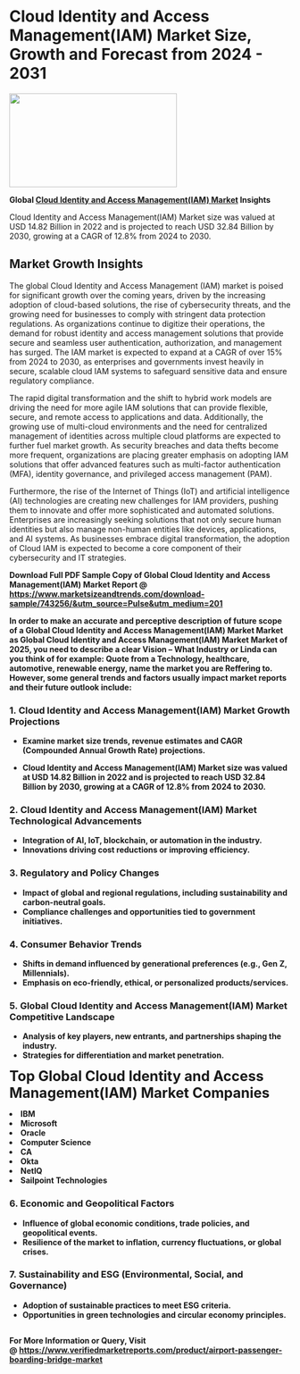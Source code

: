 <H1>Cloud Identity and Access Management(IAM) Market Size, Growth and Forecast from 2024 - 2031</H1><img class="aligncenter size-medium wp-image-584254" src="https://thirdeyenews.in/wp-content/uploads/2024/09/Global-Market-Research-300x168.jpeg" alt="" width="300" height="168" /><p><strong>Global&nbsp;<a href="https://www.marketsizeandtrends.com/download-sample/743256/&amp;utm_source=Pulse&amp;utm_medium=201">Cloud Identity and Access Management(IAM) Market</a> Insights</strong></p><p>Cloud Identity and Access Management(IAM) Market size was valued at USD 14.82 Billion in 2022 and is projected to reach USD 32.84 Billion by 2030, growing at a CAGR of 12.8% from 2024 to 2030.</p><p><h2>Market Growth Insights</h2> <p>The global Cloud Identity and Access Management (IAM) market is poised for significant growth over the coming years, driven by the increasing adoption of cloud-based solutions, the rise of cybersecurity threats, and the growing need for businesses to comply with stringent data protection regulations. As organizations continue to digitize their operations, the demand for robust identity and access management solutions that provide secure and seamless user authentication, authorization, and management has surged. The IAM market is expected to expand at a CAGR of over 15% from 2024 to 2030, as enterprises and governments invest heavily in secure, scalable cloud IAM systems to safeguard sensitive data and ensure regulatory compliance.</p> <p><strong></strong></p> <p>The rapid digital transformation and the shift to hybrid work models are driving the need for more agile IAM solutions that can provide flexible, secure, and remote access to applications and data. Additionally, the growing use of multi-cloud environments and the need for centralized management of identities across multiple cloud platforms are expected to further fuel market growth. As security breaches and data thefts become more frequent, organizations are placing greater emphasis on adopting IAM solutions that offer advanced features such as multi-factor authentication (MFA), identity governance, and privileged access management (PAM).</p> <p>Furthermore, the rise of the Internet of Things (IoT) and artificial intelligence (AI) technologies are creating new challenges for IAM providers, pushing them to innovate and offer more sophisticated and automated solutions. Enterprises are increasingly seeking solutions that not only secure human identities but also manage non-human entities like devices, applications, and AI systems. As businesses embrace digital transformation, the adoption of Cloud IAM is expected to become a core component of their cybersecurity and IT strategies.</p> <p><strong></p><p><span class=""><strong>Download Full PDF Sample Copy of Global Cloud Identity and Access Management(IAM) Market Report</strong> @ <a href="https://www.marketsizeandtrends.com/download-sample/743256/&amp;utm_source=Pulse&amp;utm_medium=201" target="_blank">https://www.marketsizeandtrends.com/download-sample/743256/&amp;utm_source=Pulse&amp;utm_medium=201</a></span></p><p>In order to make an accurate and perceptive description of future scope of a Global&nbsp;Cloud Identity and Access Management(IAM) Market Market as Global&nbsp;Cloud Identity and Access Management(IAM) Market Market of 2025, you need to describe a clear Vision &ndash; What Industry or Linda can you think of for example: Quote from a Technology, healthcare, automotive, renewable energy, name the market you are Reffering to. However, some general trends and factors usually impact market reports and their future outlook include:</p><h3>1.&nbsp;<strong>Cloud Identity and Access Management(IAM) Market Growth Projections</strong></h3><ul><li>Examine market size trends, revenue estimates and CAGR (Compounded Annual Growth Rate) projections.</li><li><p>Cloud Identity and Access Management(IAM) Market size was valued at USD 14.82 Billion in 2022 and is projected to reach USD 32.84 Billion by 2030, growing at a CAGR of 12.8% from 2024 to 2030.</p></li></ul><h3>2.&nbsp;<strong>Cloud Identity and Access Management(IAM) Market Technological Advancements</strong></h3><ul><li>Integration of AI, IoT, blockchain, or automation in the industry.</li><li>Innovations driving cost reductions or improving efficiency.</li></ul><h3>3.&nbsp;<strong>Regulatory and Policy Changes</strong></h3><ul><li>Impact of global and regional regulations, including sustainability and carbon-neutral goals.</li><li>Compliance challenges and opportunities tied to government initiatives.</li></ul><h3>4.&nbsp;<strong>Consumer Behavior Trends</strong></h3><ul><li>Shifts in demand influenced by generational preferences (e.g., Gen Z, Millennials).</li><li>Emphasis on eco-friendly, ethical, or personalized products/services.</li></ul><h3>5.&nbsp;<strong>Global Cloud Identity and Access Management(IAM) Market Competitive Landscape</strong></h3><ul><li>Analysis of key players, new entrants, and partnerships shaping the industry.</li><li>Strategies for differentiation and market penetration.</li></ul><p data-pm-slice="1 1 []"><span style="color: inherit; font-family: inherit; font-size: 25px;">Top Global Cloud Identity and Access Management(IAM) Market Companies</span></p><div class="" data-test-id=""><p><li>IBM</li><li> Microsoft</li><li> Oracle</li><li> Computer Science</li><li> CA</li><li> Okta</li><li> NetIQ</li><li> Sailpoint Technologies</li></p></div><h3>6.&nbsp;<strong>Economic and Geopolitical Factors</strong></h3><ul><li>Influence of global economic conditions, trade policies, and geopolitical events.</li><li>Resilience of the market to inflation, currency fluctuations, or global crises.</li></ul><h3>7.&nbsp;<strong>Sustainability and ESG (Environmental, Social, and Governance)</strong></h3><ul><li>Adoption of sustainable practices to meet ESG criteria.</li><li>Opportunities in green technologies and circular economy principles.</li></ul><h2><strong style="font-size: 14px;">For More Information or Query, Visit @&nbsp;</strong><a style="background-color: #ffffff; font-size: 14px;" href="https://www.marketsizeandtrends.com/report/cloud-identity-and-access-management-iam-market/" target="_blank">https://www.verifiedmarketreports.com/product/airport-passenger-boarding-bridge-market</a></h2>